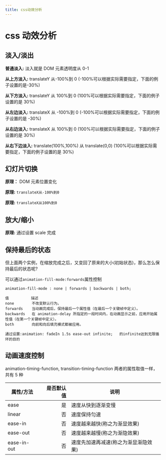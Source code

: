 ```yaml
---
title: css动效分析
---
```


# css 动效分析

## 淡入/淡出

**普通淡入:** 淡入就是 DOM 元素透明度从 0-1

<preview path="./demo/CssTransitionExplain/FadeIn01.vue"  />

**从上方淡入:** translateY 从-100%到 0 (-100%可以根据实际需要指定，下面的例子设置的是-30%)

<preview path="./demo/CssTransitionExplain/FadeIn02.vue"  />

**从下方淡入:** translateY 从 100%到 0 (100%可以根据实际需要指定，下面的例子设置的是 30%)

<preview path="./demo/CssTransitionExplain/FadeIn03.vue"  />

**从左边淡入:** translateX 从 -100%到 0 (-100%可以根据实际需要指定，下面的例子设置的是 -30%)

<preview path="./demo/CssTransitionExplain/FadeIn04.vue"  />

**从右边淡入:** translateX 从 100%到 0 (100%可以根据实际需要指定，下面的例子设置的是 30%)

<preview path="./demo/CssTransitionExplain/FadeIn05.vue"  />

**从右下边淡入:** translate(100%,100%) 从 translate(0,0) (100%可以根据实际需要指定，下面的例子设置的是 30%)

<preview path="./demo/CssTransitionExplain/FadeIn06.vue"  />

## 幻灯片切换

**原理：** DOM 元素位置变化

**原理:** `translateX从-100%到0`

<preview path="./demo/CssTransitionExplain/SlideIn01.vue" description="幻灯片左侧进入" />

**原理:** `translateX从100%到0`

<preview path="./demo/CssTransitionExplain/SlideIn02.vue" description="幻灯片右侧进入" />

<preview path="./demo/CssTransitionExplain/SlideIn03.vue"  />

## 放大/缩小

**原理:** 通过设置 scale 完成

<preview path="./demo/CssTransitionExplain/ScaleIn01.vue"  />

<preview path="./demo/CssTransitionExplain/ScaleIn02.vue"  />

## 保持最后的状态

但上面两个实例，在缩放完成之后，又变回了原来的大小(初始状态)，那么怎么保持最后的状态呢?

可以通过`animation-fill-mode:forwards`属性控制

```
animation-fill-mode : none | forwards | backwards | both;

值          描述
none        不改变默认行为。
forwards    当动画完成后，保持最后一个属性值（在最后一个关键帧中定义）。
backwards   在 animation-delay 所指定的一段时间内，在动画显示之前，应用开始属性值（在第一个关键帧中定义）。
both        向前和向后填充模式都被应用。
```

<preview path="./demo/CssTransitionExplain/ScaleIn03.vue"  />

`通过设置:animation: fadeIn 1.5s ease-out infinite;   的infinite达到无限循环的目的`

<preview path="./demo/CssTransitionExplain/ScaleIn04.vue"  />

## 动画速度控制

animation-timing-function, transition-timing-function 两者的属性取值一样，共有 5 种

| 属性/方法   | 是否默认值 | 说明                                 |
| ----------- | ---------: | ------------------------------------ |
| ease        |         是 | 速度从快到逐渐变慢                   |
| linear      |         否 | 速度保持匀速                         |
| ease-in     |         否 | 速度越来越快(称之为渐显效果)         |
| ease-out    |         否 | 速度越来越慢(称之为渐隐效果)         |
| ease-in-out |         否 | 速度先加速再减速(称之为渐显渐隐效果) |

<preview path="./demo/CssTransitionExplain/AnimationAll.vue"  />
